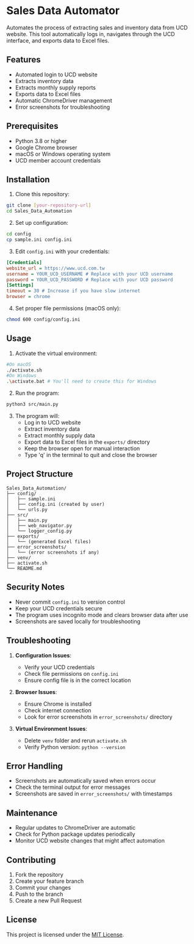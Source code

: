 # Sales Data Automator

Automates the process of extracting sales and inventory data from UCD website. This tool automatically logs in, navigates through the UCD interface, and exports data to Excel files.

## Features

- Automated login to UCD website
- Extracts inventory data
- Extracts monthly supply reports
- Exports data to Excel files
- Automatic ChromeDriver management
- Error screenshots for troubleshooting

## Prerequisites

- Python 3.8 or higher
- Google Chrome browser
- macOS or Windows operating system
- UCD member account credentials

## Installation

1. Clone this repository:
```bash
git clone [your-repository-url]
cd Sales_Data_Automation
```

2. Set up configuration:
```bash
cd config
cp sample.ini config.ini
```

3. Edit `config.ini` with your credentials:
```ini
[Credentials]
website_url = https://www.ucd.com.tw
username = YOUR_UCD_USERNAME # Replace with your UCD username
password = YOUR_UCD_PASSWORD # Replace with your UCD password
[Settings]
timeout = 30 # Increase if you have slow internet
browser = chrome
```

4. Set proper file permissions (macOS only):
```bash
chmod 600 config/config.ini
```

## Usage

1. Activate the virtual environment:
```bash
#On macOS
./activate.sh
#On Windows
.\activate.bat # You'll need to create this for Windows 
```

2. Run the program:
```bash
python3 src/main.py
``` 

3. The program will:
   - Log in to UCD website
   - Extract inventory data
   - Extract monthly supply data
   - Export data to Excel files in the `exports/` directory
   - Keep the browser open for manual interaction
   - Type 'q' in the terminal to quit and close the browser

## Project Structure

```
Sales_Data_Automation/
├── config/
│   ├── sample.ini
│   ├── config.ini (created by user)
│   └── urls.py
├── src/
│   ├── main.py
│   ├── web_navigator.py
│   └── logger_config.py
├── exports/
│   └── (generated Excel files)
├── error_screenshots/
│   └── (error screenshots if any)
├── venv/
├── activate.sh
└── README.md
```

## Security Notes

- Never commit `config.ini` to version control
- Keep your UCD credentials secure
- The program uses incognito mode and clears browser data after use
- Screenshots are saved locally for troubleshooting

## Troubleshooting

1. **Configuration Issues**:
   - Verify your UCD credentials
   - Check file permissions on `config.ini`
   - Ensure config file is in the correct location

2. **Browser Issues**:
   - Ensure Chrome is installed
   - Check internet connection
   - Look for error screenshots in `error_screenshots/` directory

3. **Virtual Environment Issues**:
   - Delete `venv` folder and rerun `activate.sh`
   - Verify Python version: `python --version`

## Error Handling

- Screenshots are automatically saved when errors occur
- Check the terminal output for error messages
- Screenshots are saved in `error_screenshots/` with timestamps

## Maintenance

- Regular updates to ChromeDriver are automatic
- Check for Python package updates periodically
- Monitor UCD website changes that might affect automation

## Contributing

1. Fork the repository
2. Create your feature branch
3. Commit your changes
4. Push to the branch
5. Create a new Pull Request

## License

This project is licensed under the [MIT License](LICENSE).
